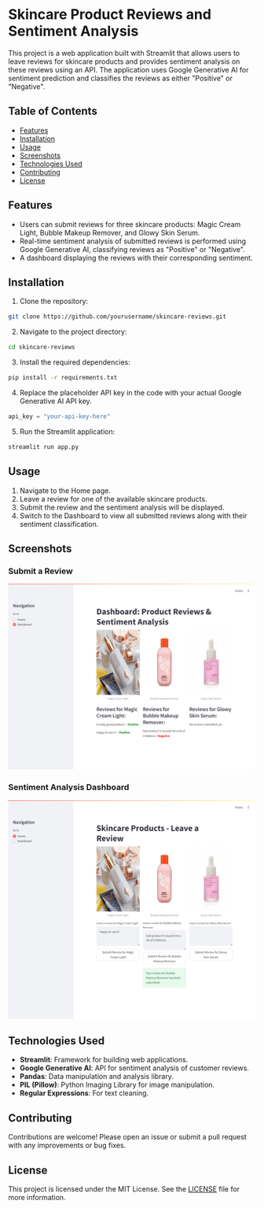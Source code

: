 
# Skincare Product Reviews and Sentiment Analysis

This project is a web application built with Streamlit that allows users to leave reviews for skincare products and provides sentiment analysis on these reviews using an API. The application uses Google Generative AI for sentiment prediction and classifies the reviews as either "Positive" or "Negative".

## Table of Contents

- [Features](#features)
- [Installation](#installation)
- [Usage](#usage)
- [Screenshots](#screenshots)
- [Technologies Used](#technologies-used)
- [Contributing](#contributing)
- [License](#license)

## Features

- Users can submit reviews for three skincare products: Magic Cream Light, Bubble Makeup Remover, and Glowy Skin Serum.
- Real-time sentiment analysis of submitted reviews is performed using Google Generative AI, classifying reviews as "Positive" or "Negative".
- A dashboard displaying the reviews with their corresponding sentiment.

## Installation

1. Clone the repository:

```bash
git clone https://github.com/yourusername/skincare-reviews.git
```

2. Navigate to the project directory:

```bash
cd skincare-reviews
```

3. Install the required dependencies:

```bash
pip install -r requirements.txt
```

4. Replace the placeholder API key in the code with your actual Google Generative AI API key.

```python
api_key = "your-api-key-here"
```

5. Run the Streamlit application:

```bash
streamlit run app.py
```

## Usage

1. Navigate to the Home page.
2. Leave a review for one of the available skincare products.
3. Submit the review and the sentiment analysis will be displayed.
4. Switch to the Dashboard to view all submitted reviews along with their sentiment classification.

## Screenshots

### Submit a Review
![Submit Review](https://github.com/MERYX-bh/sentiment-analysis/blob/main/projet1.png)

### Sentiment Analysis Dashboard
![Sentiment Analysis Dashboard](https://github.com/MERYX-bh/sentiment-analysis/blob/main/proejt2.png)

## Technologies Used

- **Streamlit**: Framework for building web applications.
- **Google Generative AI**: API for sentiment analysis of customer reviews.
- **Pandas**: Data manipulation and analysis library.
- **PIL (Pillow)**: Python Imaging Library for image manipulation.
- **Regular Expressions**: For text cleaning.

## Contributing

Contributions are welcome! Please open an issue or submit a pull request with any improvements or bug fixes.

## License

This project is licensed under the MIT License. See the [LICENSE](LICENSE) file for more information.
